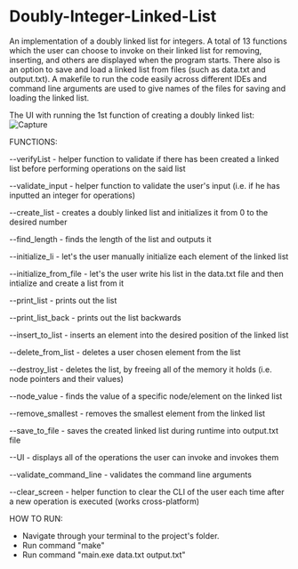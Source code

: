 # Doubly-Integer-Linked-List

An implementation of a doubly linked list for integers. A total of 13 functions which the user can choose to invoke on their linked list for removing, inserting, and others are displayed when the program starts. There also is an option to save and load a linked list from files (such as data.txt and output.txt). A makefile to run the code easily across different IDEs and command line arguments are used to give names of the files for saving and loading the linked list.


The UI with running the 1st function of creating a doubly linked list:
![Capture](https://github.com/user-attachments/assets/e9d2fb7b-7d00-493a-92af-96756e29cdd8)

FUNCTIONS:

--verifyList - helper function to validate if there has been created a linked list before performing operations on the said list

--validate_input - helper function to validate the user's input (i.e. if he has inputted an integer for operations)

--create_list - creates a doubly linked list and initializes it from 0 to the desired number

--find_length - finds the length of the list and outputs it

--initialize_li - let's the user manually initialize each element of the linked list

--initialize_from_file - let's the user write his list in the data.txt file and then intialize and create a list from it

--print_list - prints out the list

--print_list_back - prints out the list backwards

--insert_to_list - inserts an element into the desired position of the linked list

--delete_from_list - deletes a user chosen element from the list

--destroy_list - deletes the list, by freeing all of the memory it holds (i.e. node pointers and their values)

--node_value - finds the value of a specific node/element on the linked list

--remove_smallest - removes the smallest element from the linked list

--save_to_file - saves the created linked list during runtime into output.txt file

--UI - displays all of the operations the user can invoke and invokes them

--validate_command_line - validates the command line arguments

--clear_screen - helper function to clear the CLI of the user each time after a new operation is executed (works cross-platform)


HOW TO RUN:

* Navigate through your terminal to the project's folder.
* Run command "make"
* Run command "main.exe data.txt output.txt"
